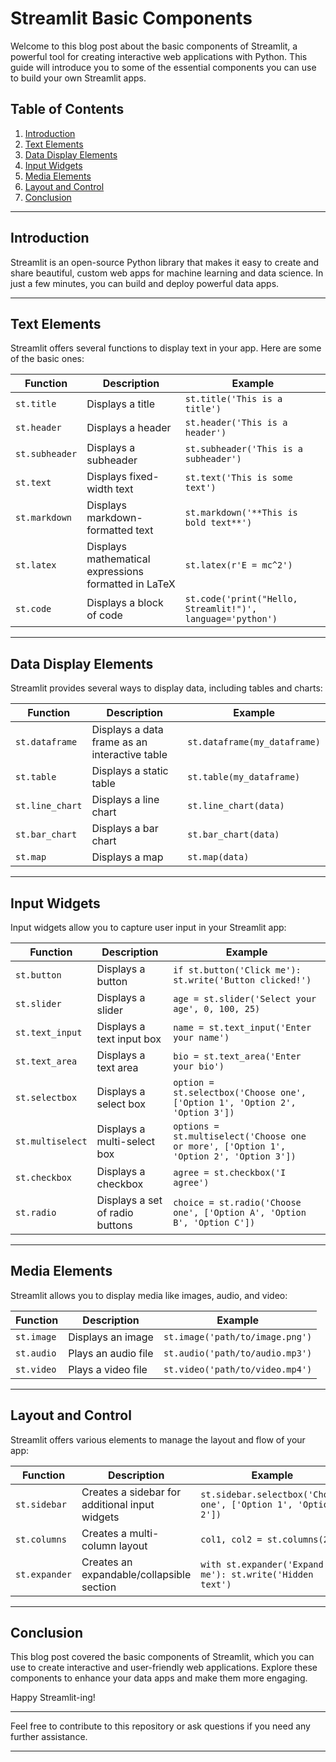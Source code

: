 # Streamlit Basic Components

Welcome to this blog post about the basic components of Streamlit, a powerful tool for creating interactive web applications with Python. This guide will introduce you to some of the essential components you can use to build your own Streamlit apps.

## Table of Contents
1. [Introduction](#introduction)
2. [Text Elements](#text-elements)
3. [Data Display Elements](#data-display-elements)
4. [Input Widgets](#input-widgets)
5. [Media Elements](#media-elements)
6. [Layout and Control](#layout-and-control)
7. [Conclusion](#conclusion)

---

## Introduction
Streamlit is an open-source Python library that makes it easy to create and share beautiful, custom web apps for machine learning and data science. In just a few minutes, you can build and deploy powerful data apps.

---

## Text Elements
Streamlit offers several functions to display text in your app. Here are some of the basic ones:

| Function | Description | Example |
| -------- | ----------- | ------- |
| `st.title` | Displays a title | `st.title('This is a title')` |
| `st.header` | Displays a header | `st.header('This is a header')` |
| `st.subheader` | Displays a subheader | `st.subheader('This is a subheader')` |
| `st.text` | Displays fixed-width text | `st.text('This is some text')` |
| `st.markdown` | Displays markdown-formatted text | `st.markdown('**This is bold text**')` |
| `st.latex` | Displays mathematical expressions formatted in LaTeX | `st.latex(r'E = mc^2')` |
| `st.code` | Displays a block of code | `st.code('print("Hello, Streamlit!")', language='python')` |

---

## Data Display Elements
Streamlit provides several ways to display data, including tables and charts:

| Function | Description | Example |
| -------- | ----------- | ------- |
| `st.dataframe` | Displays a data frame as an interactive table | `st.dataframe(my_dataframe)` |
| `st.table` | Displays a static table | `st.table(my_dataframe)` |
| `st.line_chart` | Displays a line chart | `st.line_chart(data)` |
| `st.bar_chart` | Displays a bar chart | `st.bar_chart(data)` |
| `st.map` | Displays a map | `st.map(data)` |

---

## Input Widgets
Input widgets allow you to capture user input in your Streamlit app:

| Function | Description | Example |
| -------- | ----------- | ------- |
| `st.button` | Displays a button | `if st.button('Click me'): st.write('Button clicked!')` |
| `st.slider` | Displays a slider | `age = st.slider('Select your age', 0, 100, 25)` |
| `st.text_input` | Displays a text input box | `name = st.text_input('Enter your name')` |
| `st.text_area` | Displays a text area | `bio = st.text_area('Enter your bio')` |
| `st.selectbox` | Displays a select box | `option = st.selectbox('Choose one', ['Option 1', 'Option 2', 'Option 3'])` |
| `st.multiselect` | Displays a multi-select box | `options = st.multiselect('Choose one or more', ['Option 1', 'Option 2', 'Option 3'])` |
| `st.checkbox` | Displays a checkbox | `agree = st.checkbox('I agree')` |
| `st.radio` | Displays a set of radio buttons | `choice = st.radio('Choose one', ['Option A', 'Option B', 'Option C'])` |

---

## Media Elements
Streamlit allows you to display media like images, audio, and video:

| Function | Description | Example |
| -------- | ----------- | ------- |
| `st.image` | Displays an image | `st.image('path/to/image.png')` |
| `st.audio` | Plays an audio file | `st.audio('path/to/audio.mp3')` |
| `st.video` | Plays a video file | `st.video('path/to/video.mp4')` |

---

## Layout and Control
Streamlit offers various elements to manage the layout and flow of your app:

| Function | Description | Example |
| -------- | ----------- | ------- |
| `st.sidebar` | Creates a sidebar for additional input widgets | `st.sidebar.selectbox('Choose one', ['Option 1', 'Option 2'])` |
| `st.columns` | Creates a multi-column layout | `col1, col2 = st.columns(2)` |
| `st.expander` | Creates an expandable/collapsible section | `with st.expander('Expand me'): st.write('Hidden text')` |

---

## Conclusion
This blog post covered the basic components of Streamlit, which you can use to create interactive and user-friendly web applications. Explore these components to enhance your data apps and make them more engaging.

Happy Streamlit-ing!

---

Feel free to contribute to this repository or ask questions if you need any further assistance.

---
